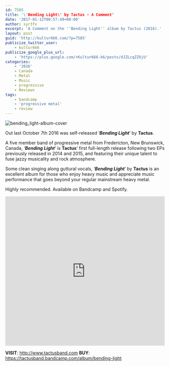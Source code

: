 ```yaml
---
id: 7585
title: '\'Bending Light\' by Tactus - A Comment'
date: '2017-01-12T00:57:49+00:00'
author: syr3fx
excerpt: 'A Comment on the ''Bending Light'' album by Tactus (2016).'
layout: post
guid: 'http://kultur666.com/?p=7585'
publicize_twitter_user:
    - kultur666
publicize_google_plus_url:
    - 'https://plus.google.com/+Kultur666-k6/posts/dJZLcqZZ6jU'
categories:
    - '2016'
    - Canada
    - Metal
    - Music
    - progressive
    - Reviews
tags:
    - bandcamp
    - 'progressive metal'
    - review
---
```


![bending_light-album-cover](http://localhost:8080/wp-content/uploads/2017/01/bending_light-album-cover.jpg?w=680)

Out last October 7th 2016 was self-released ‘***Bending Light***‘ by **Tactus**.

A five member band of progressive metal from Fredericton, New Brunswick, Canada, ‘***Bending Light***‘ is **Tactus**‘ first full-length release following two EPs previously released in 2014 and 2015, and featuring their unique talent to fuse jazzy musicality and rock atmosphere.

Some clean singing along guttural vocals, ‘***Bending Light***‘ by **Tactus** is an excellent album for those who enjoy heavy music and appreciate music performance that goes beyond your regular mainstream heavy metal.

Highly recommended. Available on Bandcamp and Spotify.

<iframe style="border: 0; width: 100%; height: 472px;" src="https://bandcamp.com/EmbeddedPlayer/album=56354342/size=large/bgcol=333333/linkcol=e99708/tracklist=false/transparent=true/" seamless></iframe>

**VISIT**: <http://www.tactusband.com>
**BUY**: <https://tactusband.bandcamp.com/album/bending-light>
